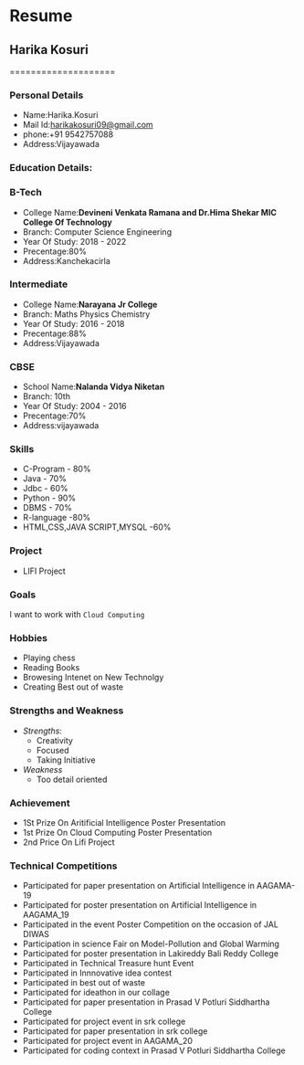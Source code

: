 # Resume

## Harika Kosuri
====================
### Personal Details

- Name:Harika.Kosuri<br>
- Mail Id:harikakosuri09@gmail.com<br>
- phone:+91 9542757088<br>
- Address:Vijayawada<br>

### Education Details:

### **B-Tech**
- College Name:__Devineni Venkata Ramana and Dr.Hima Shekar MIC College Of Technology__<br>
- Branch: Computer Science Engineering<br>
- Year Of Study: 2018 - 2022<br>
- Precentage:80%<br>
- Address:Kanchekacirla<br>

### **Intermediate**
- College Name:__Narayana Jr College__<br>
- Branch: Maths Physics Chemistry<br>
- Year Of Study: 2016 - 2018<br>
- Precentage:88%<br>
- Address:Vijayawada<br>

### **CBSE**
- School Name:__Nalanda Vidya Niketan__<br>
- Branch: 10th<br>
- Year Of Study: 2004 - 2016<br>
- Precentage:70%<br>
- Address:vijayawada<br>

### **Skills**
- C-Program - 80%<br>
- Java - 70%<br>
- Jdbc - 60%<br>
- Python - 90%<br>
- DBMS - 70%<br>
- R-language -80%<br>
- HTML,CSS,JAVA SCRIPT,MYSQL -60%<br>

### **Project**
- LIFI Project

### **Goals**
I want to work with `Cloud Computing`

### **Hobbies**
- Playing chess
- Reading Books
- Browesing Intenet on New Technolgy
- Creating Best out of waste

### **Strengths and Weakness**
- *Strengths*:
    - Creativity
    - Focused
    - Taking Initiative
- *Weakness*
    - Too detail oriented
   
### **Achievement**
- 1St Prize On Aritificial Intelligence Poster Presentation
- 1st Prize On Cloud Computing Poster Presentation
- 2nd Price On Lifi Project

### **Technical Competitions**
- Participated for paper presentation on Artificial Intelligence in AAGAMA-19
- Participated for poster presentation on Artificial Intelligence   in AAGAMA_19
- Participated in the event Poster Competition on the occasion of JAL DIWAS  
- Participation in science Fair on Model-Pollution and Global Warming
- Participated for poster presentation in Lakireddy Bali Reddy College 
- Participated in Technical Treasure hunt Event
- Participated in Innnovative idea contest
- Participated in best out of waste
- Participated for ideathon in our collage 
- Participated for paper presentation in Prasad V Potluri Siddhartha College
- Participated for project event in srk college
- Participated for paper presentation in srk college
- Participated for project event in AAGAMA_20
- Participated for coding context in Prasad V Potluri Siddhartha College
